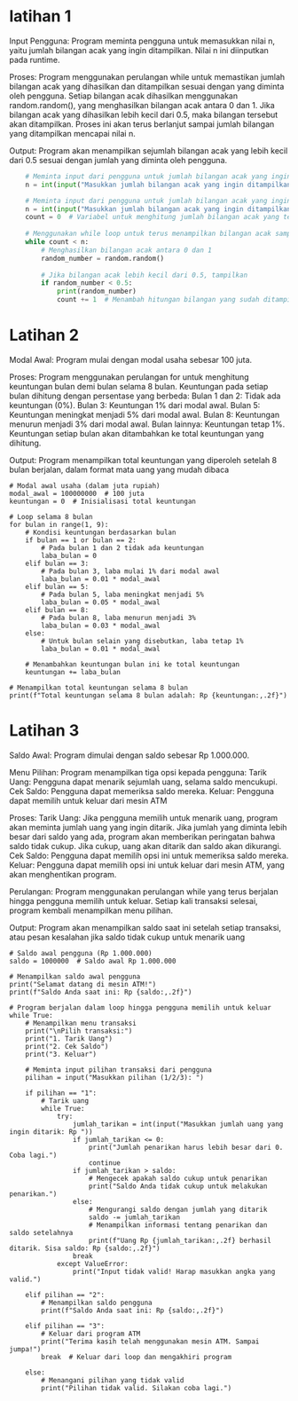 # latihan 1
Input Pengguna:
   Program meminta pengguna untuk memasukkan nilai n, yaitu jumlah bilangan acak yang ingin ditampilkan. Nilai n ini diinputkan pada runtime.

Proses:
Program menggunakan perulangan while untuk memastikan jumlah bilangan acak yang dihasilkan dan ditampilkan sesuai dengan yang diminta oleh pengguna.
Setiap bilangan acak dihasilkan menggunakan random.random(), yang menghasilkan bilangan acak antara 0 dan 1.
Jika bilangan acak yang dihasilkan lebih kecil dari 0.5, maka bilangan tersebut akan ditampilkan.
Proses ini akan terus berlanjut sampai jumlah bilangan yang ditampilkan mencapai nilai n.

Output:
Program akan menampilkan sejumlah bilangan acak yang lebih kecil dari 0.5 sesuai dengan jumlah yang diminta oleh pengguna.
    
```python
    # Meminta input dari pengguna untuk jumlah bilangan acak yang ingin ditampilkan
    n = int(input("Masukkan jumlah bilangan acak yang ingin ditampilkan: "))

    # Meminta input dari pengguna untuk jumlah bilangan acak yang ingin ditampilkan
    n = int(input("Masukkan jumlah bilangan acak yang ingin ditampilkan: "))
    count = 0  # Variabel untuk menghitung jumlah bilangan acak yang telah ditampilkan
    
    # Menggunakan while loop untuk terus menampilkan bilangan acak sampai mencapai jumlah yang diinginkan
    while count < n:
        # Menghasilkan bilangan acak antara 0 dan 1
        random_number = random.random()
        
        # Jika bilangan acak lebih kecil dari 0.5, tampilkan
        if random_number < 0.5:
            print(random_number)
            count += 1  # Menambah hitungan bilangan yang sudah ditampilkan
```
# Latihan 2
Modal Awal: 
Program mulai dengan modal usaha sebesar 100 juta.

Proses:
Program menggunakan perulangan for untuk menghitung keuntungan bulan demi bulan selama 8 bulan.
Keuntungan pada setiap bulan dihitung dengan persentase yang berbeda:
Bulan 1 dan 2: Tidak ada keuntungan (0%).
Bulan 3: Keuntungan 1% dari modal awal.
Bulan 5: Keuntungan meningkat menjadi 5% dari modal awal.
Bulan 8: Keuntungan menurun menjadi 3% dari modal awal.
Bulan lainnya: Keuntungan tetap 1%.
Keuntungan setiap bulan akan ditambahkan ke total keuntungan yang dihitung.

Output:
Program menampilkan total keuntungan yang diperoleh setelah 8 bulan berjalan, dalam format mata uang yang mudah dibaca
    
    # Modal awal usaha (dalam juta rupiah)
    modal_awal = 100000000  # 100 juta
    keuntungan = 0  # Inisialisasi total keuntungan

    # Loop selama 8 bulan
    for bulan in range(1, 9):
        # Kondisi keuntungan berdasarkan bulan
        if bulan == 1 or bulan == 2:
            # Pada bulan 1 dan 2 tidak ada keuntungan
            laba_bulan = 0
        elif bulan == 3:
            # Pada bulan 3, laba mulai 1% dari modal awal
            laba_bulan = 0.01 * modal_awal
        elif bulan == 5:
            # Pada bulan 5, laba meningkat menjadi 5%
            laba_bulan = 0.05 * modal_awal
        elif bulan == 8:
            # Pada bulan 8, laba menurun menjadi 3%
            laba_bulan = 0.03 * modal_awal
        else:
            # Untuk bulan selain yang disebutkan, laba tetap 1%
            laba_bulan = 0.01 * modal_awal
        
        # Menambahkan keuntungan bulan ini ke total keuntungan
        keuntungan += laba_bulan  

    # Menampilkan total keuntungan selama 8 bulan
    print(f"Total keuntungan selama 8 bulan adalah: Rp {keuntungan:,.2f}")

# Latihan 3
Saldo Awal:
Program dimulai dengan saldo sebesar Rp 1.000.000.

Menu Pilihan:
Program menampilkan tiga opsi kepada pengguna:
Tarik Uang: Pengguna dapat menarik sejumlah uang, selama saldo mencukupi.
Cek Saldo: Pengguna dapat memeriksa saldo mereka.
Keluar: Pengguna dapat memilih untuk keluar dari mesin ATM

Proses:
Tarik Uang: Jika pengguna memilih untuk menarik uang, program akan meminta jumlah uang yang ingin ditarik. Jika jumlah yang diminta lebih besar dari saldo yang ada, program akan memberikan peringatan bahwa saldo tidak cukup. Jika cukup, uang akan ditarik dan saldo akan dikurangi.
Cek Saldo: Pengguna dapat memilih opsi ini untuk memeriksa saldo mereka.
Keluar: Pengguna dapat memilih opsi ini untuk keluar dari mesin ATM, yang akan menghentikan program.

Perulangan:
Program menggunakan perulangan while yang terus berjalan hingga pengguna memilih untuk keluar. Setiap kali transaksi selesai, program kembali menampilkan menu pilihan.

Output:
Program akan menampilkan saldo saat ini setelah setiap transaksi, atau pesan kesalahan jika saldo tidak cukup untuk menarik uang
    
    # Saldo awal pengguna (Rp 1.000.000)
    saldo = 1000000  # Saldo awal Rp 1.000.000

    # Menampilkan saldo awal pengguna
    print("Selamat datang di mesin ATM!")
    print(f"Saldo Anda saat ini: Rp {saldo:,.2f}")

    # Program berjalan dalam loop hingga pengguna memilih untuk keluar
    while True:
        # Menampilkan menu transaksi
        print("\nPilih transaksi:")
        print("1. Tarik Uang")
        print("2. Cek Saldo")
        print("3. Keluar")
        
        # Meminta input pilihan transaksi dari pengguna
        pilihan = input("Masukkan pilihan (1/2/3): ")

        if pilihan == "1":
            # Tarik uang
            while True:
                try:
                    jumlah_tarikan = int(input("Masukkan jumlah uang yang ingin ditarik: Rp "))
                    if jumlah_tarikan <= 0:
                        print("Jumlah penarikan harus lebih besar dari 0. Coba lagi.")
                        continue
                    if jumlah_tarikan > saldo:
                        # Mengecek apakah saldo cukup untuk penarikan
                        print("Saldo Anda tidak cukup untuk melakukan penarikan.")
                    else:
                        # Mengurangi saldo dengan jumlah yang ditarik
                        saldo -= jumlah_tarikan
                        # Menampilkan informasi tentang penarikan dan saldo setelahnya
                        print(f"Uang Rp {jumlah_tarikan:,.2f} berhasil ditarik. Sisa saldo: Rp {saldo:,.2f}")
                    break
                except ValueError:
                    print("Input tidak valid! Harap masukkan angka yang valid.")
        
        elif pilihan == "2":
            # Menampilkan saldo pengguna
            print(f"Saldo Anda saat ini: Rp {saldo:,.2f}")
        
        elif pilihan == "3":
            # Keluar dari program ATM
            print("Terima kasih telah menggunakan mesin ATM. Sampai jumpa!")
            break  # Keluar dari loop dan mengakhiri program
        
        else:
            # Menangani pilihan yang tidak valid
            print("Pilihan tidak valid. Silakan coba lagi.")


      

